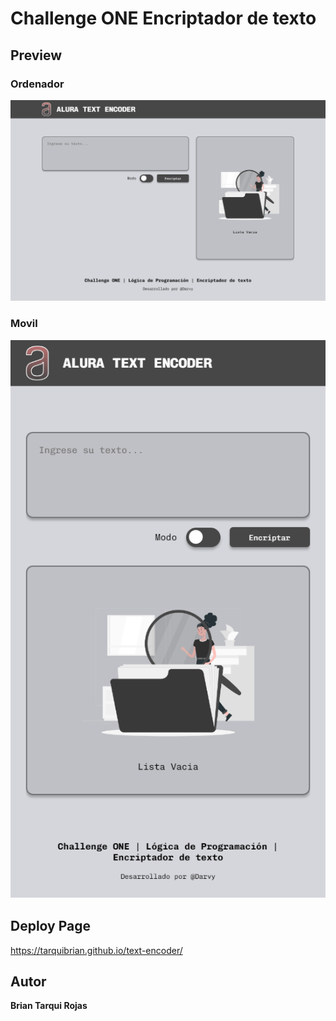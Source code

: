 # Challenge ONE Encriptador de texto
## Preview

### Ordenador
![My Image](./public/thumbnail-desktop.png)

### Movil
![My Image](./public/thumbnail-mobile.png)

## Deploy Page
<a href="https://tarquibrian.github.io/text-encoder/" target="_blank" rel="noopener noreferrer">https://tarquibrian.github.io/text-encoder/</a>

## Autor
**Brian Tarqui Rojas**
